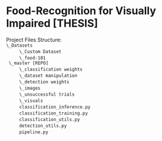 # Food-Recognition for Visually Impaired [THESIS]

Project Files Structure:<br/>
`\_Datasets`<br/>
 &nbsp; &nbsp; &nbsp; &nbsp; &nbsp;`\_Custom Dataset`<br/>
 &nbsp; &nbsp; &nbsp; &nbsp; &nbsp;`\_food-101`<br/>`
\_master [REPO]`<br/>
 &nbsp; &nbsp; &nbsp; &nbsp; &nbsp;`\_classification weights`<br/>
 &nbsp; &nbsp; &nbsp; &nbsp; &nbsp;`\_dataset manipulation`<br/>
 &nbsp; &nbsp; &nbsp; &nbsp; &nbsp;`\_detection weights`<br/>
 &nbsp; &nbsp; &nbsp; &nbsp; &nbsp;`\_images`<br/>
 &nbsp; &nbsp; &nbsp; &nbsp; &nbsp;`\_unsuccessful trials`<br/>
 &nbsp; &nbsp; &nbsp; &nbsp; &nbsp;`\_visuals`<br/>
 &nbsp; &nbsp; &nbsp; &nbsp; &nbsp;`classification_inference.py`<br/>
 &nbsp; &nbsp; &nbsp; &nbsp; &nbsp;`classification_training.py`<br/>
 &nbsp; &nbsp; &nbsp; &nbsp; &nbsp;`classification_utils.py`<br/>
 &nbsp; &nbsp; &nbsp; &nbsp; &nbsp;`detection_utils.py`<br/>
 &nbsp; &nbsp; &nbsp; &nbsp; &nbsp;`pipeline.py` 
